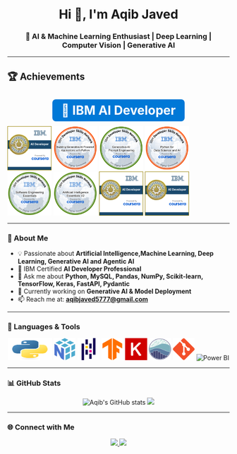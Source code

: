 <h1 align="center"><b>Hi 👋, I'm Aqib Javed</b></h1>
<h3 align="center">🚀  AI &amp; Machine Learning Enthusiast | Deep Learning | Computer Vision | Generative AI 
</h3>

---

## 🏆 Achievements  
<h1 align="center">
  <span style="background-color:#0078D7; color:white; padding:8px 20px; border-radius:8px;">
    🧠 IBM AI Developer
  </span>
</h1>


<p align="left">
  <!-- Replace each link below with your individual Credly badge URLs -->
  <a href="https://www.credly.com/earner/earned/badge/b93fdbd8-4535-47f5-8ce9-0508d3e48c38" target="_blank"><img src="assets/image.png" alt="IBM Badges" width="100" /></a>
  <a href="https://www.credly.com/badges/94535594-2853-4b40-9c47-90425f957e28" target="_blank"><img src="assets/Building Gen AI Application.png" alt="IBM Badges" width="100" /></a>
  <a href="https://www.credly.com/earner/earned/badge/49499a87-dea7-4601-baf5-6379e953faa5" target="_blank"><img src="assets/Gen-AI.png" alt="IBM Badges" width="100" /></a>
  <a href="https://www.credly.com/earner/earned/badge/58a68758-50f6-47be-bb85-5b6965217013" target="_blank"><img src="assets/python.png" alt="IBM Badges" width="100" /></a>
  <a href="https://www.credly.com/earner/earned/badge/bddca5e8-e530-449c-9480-562bb67a1a89" target="_blank"><img src="assets/image-soft.png" alt="IBM Badges" width="100" /></a>
  <a href="https://www.credly.com/earner/earned/badge/2c0810df-1f8a-4a1c-924d-999daa8ee283" target="_blank"><img src="assets/AI.png" alt="IBM Badges" width="100" /></a>
  <a href="https://www.credly.com/earner/earned/badge/2fea64f7-3638-4107-aa86-2752d283dc8f" target="_blank"><img src="assets/image.png" alt="IBM Badges" width="100" /></a>
  <a href="https://www.credly.com/earner/earned/badge/82904636-96f2-405b-8e7f-1e512cf9b99c" target="_blank"><img src="assets/image.png" alt="IBM Badges" width="100" /></a>
</p>

---

### 🌱 About Me
- 💡 Passionate about **Artificial Intelligence,Machine Learning, Deep Learning, Generative AI and Agentic AI**
- 🧠 IBM Certified **AI Developer Professional**
- 💬 Ask me about **Python, MySQL, Pandas, NumPy, Scikit-learn, TensorFlow, Keras, FastAPI, Pydantic**
- 🔭 Currently working on **Generative AI & Model Deployment**
- 📫 Reach me at: **aqibjaved5777@gmail.com**

---

### 🧰 Languages & Tools
<p align="center">
  <img src="https://github.com/devicons/devicon/blob/master/icons/python/python-original.svg" alt="Python" width="100" height="50"/>
  <img src="https://github.com/devicons/devicon/blob/master/icons/numpy/numpy-original.svg" alt="Numpy" width="50" height="50"/>
  <img src="https://github.com/devicons/devicon/blob/master/icons/pandas/pandas-original.svg" alt="Pandas" width="50" height="50"/>
  <img src="https://github.com/devicons/devicon/blob/master/icons/tensorflow/tensorflow-original.svg" alt="TensorFlow" width="50" height="50"/>
  <img src="https://github.com/devicons/devicon/blob/master/icons/keras/keras-original.svg" alt="Keras" width="50" height="50"/>
  <img src="https://github.com/devicons/devicon/blob/master/icons/seaborn/seaborn-original.svg" alt="Seaborn" width="50" height="50"/>
  <img src="https://github.com/devicons/devicon/blob/master/icons/git/git-original.svg" alt="Git" width="50" height="50"/>
  <img src="https://github.com/devicons/devicon/blob/master/icons/powerbi/powerbi-original.svg" alt="Power BI" width="50" height="50"/>
</p>

---

### 📊 GitHub Stats
<p align="center">
  <img src="https://github-readme-stats.vercel.app/api?username=aqibjaved&show_icons=true&theme=radical" alt="Aqib's GitHub stats" />
  <img src="https://github-readme-stats.vercel.app/api/top-langs/?username=aqibjaved&layout=compact&theme=radical" />
</p>

---

### 🌐 Connect with Me
<p align="center">
  <a href="https://https://www.linkedin.com/in/aqib-javed-23539838b" target="_blank">
    <img src="https://img.shields.io/badge/LinkedIn-Connect-blue?style=for-the-badge&logo=linkedin" />
  </a>
  <a href="https://www.credly.com/users/aqib-javed./edit#credly" target="_blank">
    <img src="https://img.shields.io/badge/Credly-Badges-orange?style=for-the-badge&logo=credly" />
  </a>
</p>
